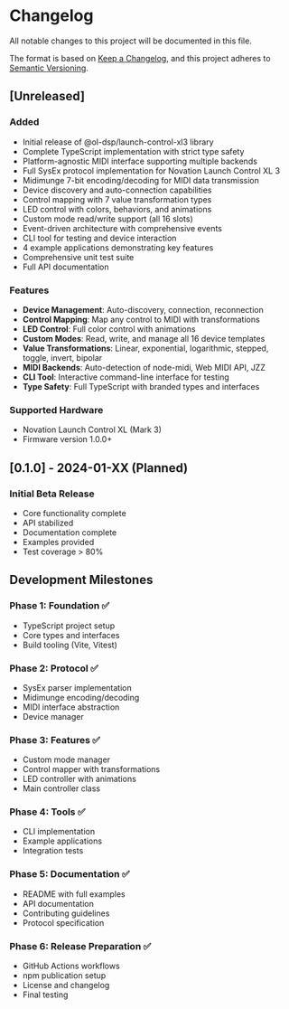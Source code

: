 # Changelog

All notable changes to this project will be documented in this file.

The format is based on [Keep a Changelog](https://keepachangelog.com/en/1.0.0/),
and this project adheres to [Semantic Versioning](https://semver.org/spec/v2.0.0.html).

## [Unreleased]

### Added
- Initial release of @ol-dsp/launch-control-xl3 library
- Complete TypeScript implementation with strict type safety
- Platform-agnostic MIDI interface supporting multiple backends
- Full SysEx protocol implementation for Novation Launch Control XL 3
- Midimunge 7-bit encoding/decoding for MIDI data transmission
- Device discovery and auto-connection capabilities
- Control mapping with 7 value transformation types
- LED control with colors, behaviors, and animations
- Custom mode read/write support (all 16 slots)
- Event-driven architecture with comprehensive events
- CLI tool for testing and device interaction
- 4 example applications demonstrating key features
- Comprehensive unit test suite
- Full API documentation

### Features
- **Device Management**: Auto-discovery, connection, reconnection
- **Control Mapping**: Map any control to MIDI with transformations
- **LED Control**: Full color control with animations
- **Custom Modes**: Read, write, and manage all 16 device templates
- **Value Transformations**: Linear, exponential, logarithmic, stepped, toggle, invert, bipolar
- **MIDI Backends**: Auto-detection of node-midi, Web MIDI API, JZZ
- **CLI Tool**: Interactive command-line interface for testing
- **Type Safety**: Full TypeScript with branded types and interfaces

### Supported Hardware
- Novation Launch Control XL (Mark 3)
- Firmware version 1.0.0+

## [0.1.0] - 2024-01-XX (Planned)

### Initial Beta Release
- Core functionality complete
- API stabilized
- Documentation complete
- Examples provided
- Test coverage > 80%

## Development Milestones

### Phase 1: Foundation ✅
- TypeScript project setup
- Core types and interfaces
- Build tooling (Vite, Vitest)

### Phase 2: Protocol ✅
- SysEx parser implementation
- Midimunge encoding/decoding
- MIDI interface abstraction
- Device manager

### Phase 3: Features ✅
- Custom mode manager
- Control mapper with transformations
- LED controller with animations
- Main controller class

### Phase 4: Tools ✅
- CLI implementation
- Example applications
- Integration tests

### Phase 5: Documentation ✅
- README with full examples
- API documentation
- Contributing guidelines
- Protocol specification

### Phase 6: Release Preparation ✅
- GitHub Actions workflows
- npm publication setup
- License and changelog
- Final testing